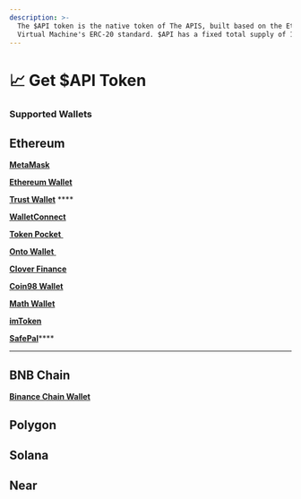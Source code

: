 ```yaml
---
description: >-
  The $API token is the native token of The APIS, built based on the Ethereum
  Virtual Machine's ERC-20 standard. $API has a fixed total supply of 1 billion.
---
```


# 📈 Get $API Token

### Supported Wallets

## Ethereum&#x20;

​[**MetaMask**](https://metamask.io)**​**

****[**Ethereum Wallet**](https://ethereum.org/zh/wallets/)****

**​​**[**Trust Wallet**](https://trustwallet.com) ****&#x20;

​[**WalletConnect** ](https://walletconnect.com)**​**

**​**[**Token Pocket** ](https://www.tokenpocket.pro)**​**

**​**[**Onto Wallet** ](https://onto.app)**​**

​[**Clover Finance** ](https://clover.finance)**​**

​[**Coin98 Wallet**](https://wallet.coin98.com)

​[**Math Wallet** ](https://mathwallet.org/en-us/)**​**

**​**[**imToken** ](https://token.im/download)**​**

**​**[**SafePal**](https://safepal.io)****

****

## **BNB Chain**

[**Binance Chain Wallet**](https://www.binance.com/en/wallet-direct)



## Polygon&#x20;



## Solana



## Near

